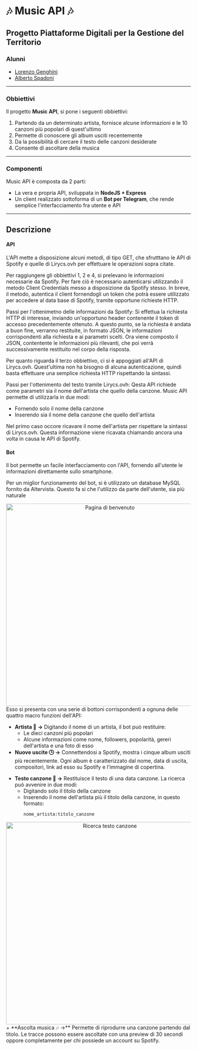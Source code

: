# 🎶 Music API 🎶 #

## Progetto Piattaforme Digitali per la Gestione del Territorio ##

[logo]: img/screen_bot_benvenuto.png

### Alunni ###
+ [Lorenzo Genghini](https://github.com/Lorenzo1997)
+ [Alberto Spadoni](https://github.com/Albisyx)

---

### Obbiettivi ###
Il progetto **Music API**, si pone i seguenti obbiettivi:
1. Partendo da un determinato artista, fornisce alcune informazioni e le 10 canzoni più popolari di quest'ultimo
2. Permette di conoscere gli album usciti recentemente
3. Da la possibilità di cercare il testo delle canzoni desiderate
4. Consente di ascoltare della musica

---

### Componenti ###
Music API è composta da 2 parti:
+ La vera e propria API, sviluppata in **NodeJS + Express**
+ Un client realizzato sottoforma di un **Bot per Telegram**, che rende semplice l'interfacciamento fra utente e API

---

## Descrizione ##

#### API ####
L'API mette a disposizione alcuni metodi, di tipo GET, che sfrutttano le API di Spotify e quelle di Lirycs.ovh per effettuare le operazioni sopra citate.

Per raggiungere gli obbiettivi 1, 2 e 4, si prelevano le informazioni necessarie da Spotify. Per fare ciò è necessario autenticarsi utilizzando il metodo Client Credentials messo a disposizione da Spotify stesso. In breve, il metodo, autentica il client fornendogli un token che potrà essere utilizzato per accedere al data base di Spotify, tramite opportune richieste HTTP.

Passi per l'ottenimetno delle informazioni da Spotify:
Si effettua la richiesta HTTP di interesse, inviando un'opportuno header contenente il token di accesso precedentemente ottenuto.
A questo punto, se la richiesta è andata a buon fine, verranno restituite, in formato JSON, le informazioni corrispondenti alla richiesta e ai parametri scelti.
Ora viene composto il JSON, contentente le informazioni più rilevanti, che poi verrà successivamente restituito nel corpo della risposta.

Per quanto riguarda il terzo obbiettivo, ci si è appoggiati all'API di Lirycs.ovh. Quest'ultima non ha bisogno di alcuna autenticazione, quindi basta effettuare una semplice richiesta HTTP rispettando la sintassi.

Passi per l'ottenimento del testo tramite Lirycs.ovh:
Qesta API richiede come parametri sia il nome dell'artista che quello della canzone. Music API permette di utilizzarla in due modi:
+ Fornendo solo il nome della canzone
+ Inserendo sia il nome della canzone che quello dell'artista

Nel primo caso occore ricavare il nome dell'artista per rispettare la sintassi di Lirycs.ovh. Questa informazione viene ricavata chiamando ancora una volta in causa le API di Spotify.

#### Bot ####

Il bot permette un facile interfacciamento con l'API, fornendo all'utente le informazioni direttamente sullo smartphone.

Per un miglior funzionamento del bot, si è utilizzato un database MySQL fornito da Altervista. Questo fa si che l'utilizzo da parte dell'utente, sia più naturale
<center>
<img src='Documents/GitHub/progettoPDGT/img/screen_bot_benvenuto.png' alt="Pagina di benvenuto
" height='550' >
</center>
Esso si presenta con una serie di bottoni corrispondenti a ognuna delle quattro macro funzioni dell'API:

+ **Artista 👤 ->** Digitando il nome di un artista, il bot può restituire:
	* Le dieci canzoni più popolari
	* Alcune informazioni come nome, followers, popolarità, gereri dell'artista e una foto di esso
+ **Nuove uscite 🕒 ->** Connettendosi a Spotify, mostra i cinque album usciti più recentemente. Ogni album è caratterizzato dal nome, data di uscita, compositori, link ad esso su Spotify e l'immagine di copertina.
* **Testo canzone 📜 ->** Restituisce il testo di una data canzone. La ricerca può avvenire in due modi:
	* Digitando solo il titolo della canzone
	* Inserendo il nome dell'artista più il titolo della canzone, in questo formato:
	  ```
	  nome_artista:titolo_canzone
	  ```
<center>	  
<img src='Documents/GitHub/progettoPDGT/img/screen_bot_testo_canzone.png' alt="Ricerca testo canzone" height='550'>
</center>
+ **Ascolta musica 🎶 ->** Permette di riprodurre una canzone partendo dal titolo. Le tracce possono essere ascoltate con una preview di 30 secondi oppore completamente per chi possiede un account su Spotify.
